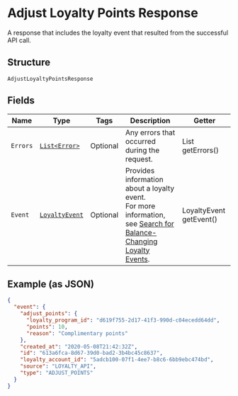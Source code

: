 
# Adjust Loyalty Points Response

A response that includes the loyalty event that
resulted from the successful API call.

## Structure

`AdjustLoyaltyPointsResponse`

## Fields

| Name | Type | Tags | Description | Getter |
|  --- | --- | --- | --- | --- |
| `Errors` | [`List<Error>`](../../doc/models/error.md) | Optional | Any errors that occurred during the request. | List<Error> getErrors() |
| `Event` | [`LoyaltyEvent`](../../doc/models/loyalty-event.md) | Optional | Provides information about a loyalty event.<br>For more information, see [Search for Balance-Changing Loyalty Events](../../https://developer.squareup.com/docs/loyalty-api/loyalty-events). | LoyaltyEvent getEvent() |

## Example (as JSON)

```json
{
  "event": {
    "adjust_points": {
      "loyalty_program_id": "d619f755-2d17-41f3-990d-c04ecedd64dd",
      "points": 10,
      "reason": "Complimentary points"
    },
    "created_at": "2020-05-08T21:42:32Z",
    "id": "613a6fca-8d67-39d0-bad2-3b4bc45c8637",
    "loyalty_account_id": "5adcb100-07f1-4ee7-b8c6-6bb9ebc474bd",
    "source": "LOYALTY_API",
    "type": "ADJUST_POINTS"
  }
}
```

